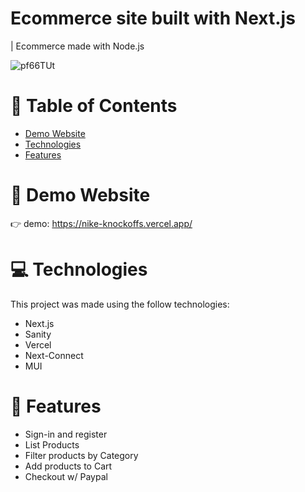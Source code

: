 # Ecommerce site built with Next.js 

| Ecommerce made with Node.js

![pf66TUt](https://user-images.githubusercontent.com/88942814/163514527-846cc051-8589-4576-b4de-33063ec3ed83.png)

# 📌 Table of Contents

- [Demo Website](#eyes-demo-website)
- [Technologies](#computer-technologies)
- [Features](#rocket-features)

# :eyes: Demo Website

:point_right: demo: https://nike-knockoffs.vercel.app/

# :computer: Technologies

This project was made using the follow technologies:

- Next.js
- Sanity
- Vercel
- Next-Connect
- MUI

# :rocket: Features
- Sign-in and register
- List Products
- Filter products by Category
- Add products to Cart
- Checkout w/ Paypal

